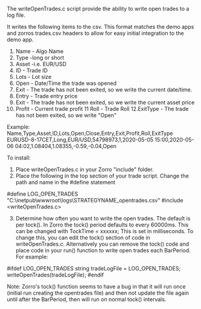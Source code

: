 The writeOpenTrades.c script provide the ability to write open trades to a log file.

It writes the following items to the csv. This format matches the demo apps and zorros trades.csv headers to allow for easy initial integration to the demo app. 

1. Name - Algo Name 
2. Type -long or short
3. Asset -i.e. EUR/USD
4. ID - Trade ID
5. Lots - Lot size
6. Open - Date/Time the trade was opened
7. Exit - The trade has not been exited, so we write the current date/time. 
8. Entry - Trade entry price
9. Exit - The trade has not been exited, so we write the current asset price
10. Profit - Current trade profit
11 Roll - Trade Roll 
12.ExitType - The trade has not been exited, so we write "Open"  

Example:
Name,Type,Asset,ID,Lots,Open,Close,Entry,Exit,Profit,Roll,ExitType
EURUSD-8-17CET,Long,EUR/USD,54798973,1,2020-05-05 15:00,2020-05-06 04:02,1.08404,1.08355,-0.59,-0.04,Open


To install:

1. Place writeOpenTrades.c in your Zorro "include" folder. 
2. Place the following in the top section of your trade script. Change the path and name in the #define statement  

#define LOG_OPEN_TRADES "C:\\inetpub\\wwwroot\\logs\\STRATEGYNAME_opentrades.csv"
#include <writeOpenTrades.c>

3. Determine how often you want to write the open trades. The default is per tock(). In Zorro the tock() period defaults to every 60000ms. This can be changed with TockTime = xxxxxx; This is set in milliseconds. To change this, you can edit the tock() section of code in writeOpenTrades.c.
Alternatively you can remove the tock() code and place code in your run() function to write open trades each BarPeriod. For example:  

#ifdef LOG_OPEN_TRADES
string tradeLogFile = LOG_OPEN_TRADES;
	writeOpenTrades(tradeLogFile);
#endif

Note: Zorro's tock() function seems to have a bug in that it will run once (initial run creating the opentrades file) and then not update the file again until after the BarPeriod, then will run on normal tock() intervals.  